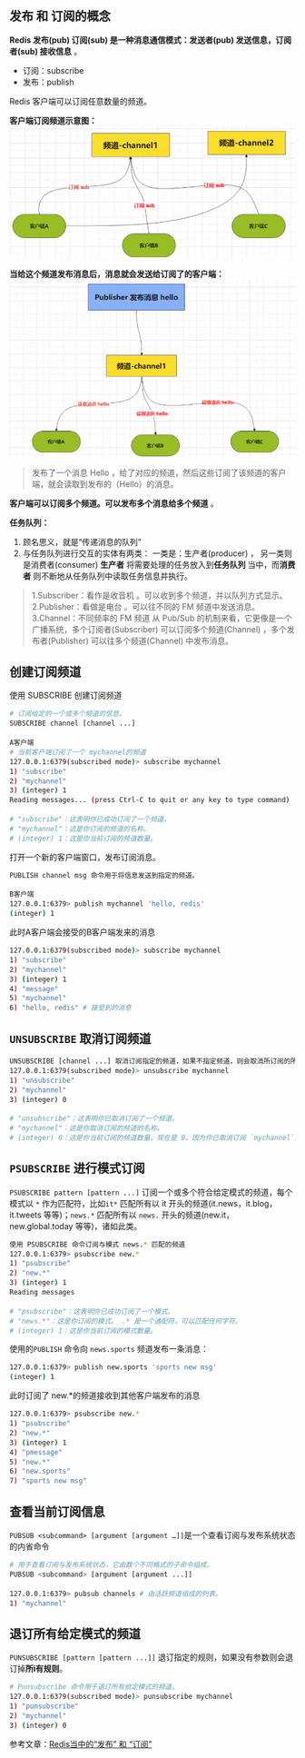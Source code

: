 ## 发布 和 订阅的概念
**Redis 发布(pub) 订阅(sub) 是一种消息通信模式：发送者(pub) 发送信息，订阅者(sub) 接收信息** 。

- 订阅：subscribe
- 发布：publish

Redis 客户端可以订阅任意数量的频道。

**客户端订阅频道示意图：**
![](./assets/re7.png)

**当给这个频道发布消息后，消息就会发送给订阅了的客户端：**
![](./assets/re8.png)

>发布了一个消息 Hello ，给了对应的频道，然后这些订阅了该频道的客户端，就会读取到发布的（Hello）的消息。

**客户端可以订阅多个频道。可以发布多个消息给多个频道** 。

**任务队列：**
1. 顾名思义，就是“传递消息的队列”
2. 与任务队列进行交互的实体有两类：
    一类是：生产者(producer) ，
    另一类则是消费者(consumer)
**生产者** 将需要处理的任务放入到**任务队列** 当中，而**消费者** 则不断地从任务队列中读取任务信息并执行。
>	1.Subscriber：看作是收音机 。可以收到多个频道，并以队列方式显示。
>	2.Publisher：看做是电台 。可以往不同的 FM 频道中发送消息。
>	3.Channel：不同频率的 FM 频道
>从 Pub/Sub 的机制来看，它更像是一个广播系统，多个订阅者(Subscriber) 可以订阅多个频道(Channel) ，多个发布者(Publisher) 可以往多个频道(Channel) 中发布消息。

## 创建订阅频道
使用 SUBSCRIBE 创建订阅频道

```sh
# 订阅给定的一个或多个频道的信息。
SUBSCRIBE channel [channel ...]

A客户端
# 当前客户端订阅了一个 mychannel的频道
127.0.0.1:6379(subscribed mode)> subscribe mychannel
1) "subscribe"
2) "mychannel"
3) (integer) 1
Reading messages... (press Ctrl-C to quit or any key to type command)

# "subscribe"：这表明你已成功订阅了一个频道。
# "mychannel"：这是你订阅的频道的名称。
# (integer) 1：这是你当前订阅的频道数量。
```

打开一个新的客户端窗口，发布订阅消息。
```sh
PUBLISH channel msg 命令用于将信息发送到指定的频道。

B客户端
127.0.0.1:6379> publish mychannel 'hello, redis'
(integer) 1
```
此时A客户端会接受的B客户端发来的消息
```sh
127.0.0.1:6379(subscribed mode)> subscribe mychannel
1) "subscribe"
2) "mychannel"
3) (integer) 1
4) "message"
5) "mychannel"
6) "hello, redis" # 接受到的消息
```

## `UNSUBSCRIBE` 取消订阅频道
```sh
UNSUBSCRIBE [channel ...] 取消订阅指定的频道，如果不指定频道，则会取消所订阅的所以频道
127.0.0.1:6379(subscribed mode)> unsubscribe mychannel
1) "unsubscribe"
2) "mychannel"
3) (integer) 0

# "unsubscribe"：这表明你已取消订阅了一个频道。
# "mychannel"：这是你取消订阅的频道的名称。
# (integer) 0：这是你当前订阅的频道数量。现在是 0，因为你已取消订阅 `mychannel`。
```

## `PSUBSCRIBE` 进行模式订阅
`PSUBSCRIBE pattern [pattern ...]` 订阅一个或多个符合给定模式的频道，每个模式以 `*` 作为匹配符，比如`it*` 匹配所有以 it 开头的频道(it.news，it.blog，it.tweets 等等)；`news.*` 匹配所有以 `news.` 开头的频道(new.it，new.global.today 等等)，诸如此类。
```sh
使用 PSUBSCRIBE 命令订阅与模式 news.* 匹配的频道
127.0.0.1:6379> psubscribe new.*
1) "psubscribe"
2) "new.*"
3) (integer) 1
Reading messages

# "psubscribe"：这表明你已成功订阅了一个模式。
# "news.*"：这是你订阅的模式。 .* 是一个通配符，可以匹配任何字符。
# (integer) 1：这是你当前订阅的模式数量。
```
使用的`PUBLISH` 命令向 `news.sports` 频道发布一条消息：
```sh
127.0.0.1:6379> publish new.sports 'sports new msg'
(integer) 1
```
此时订阅了 new.*的频道接收到其他客户端发布的消息
```sh
127.0.0.1:6379> psubscribe new.*
1) "psubscribe"
2) "new.*"
3) (integer) 1
4) "pmessage"
5) "new.*"
6) "new.sports"
7) "sports new msg"
```

## 查看当前订阅信息

`PUBSUB <subcommand> [argument [argument …]]`是一个查看订阅与发布系统状态的内省命令
```sh
# 用于查看订阅与发布系统状态，它由数个不同格式的子命令组成。
PUBSUB <subcommand> [argument [argument ...]]

127.0.0.1:6379> pubsub channels # 由活跃频道组成的列表。
1) "mychannel" 
```

## 退订所有给定模式的频道

 `PUNSUBSCRIBE [pattern [pattern ...]]` 退订指定的规则，如果没有参数则会退订掉**所i有规则**。
```sh
# Punsubscribe 命令用于退订所有给定模式的频道。
127.0.0.1:6379(subscribed mode)> punsubscribe mychannel
1) "punsubscribe"
2) "mychannel"
3) (integer) 0
```


参考文章：[Redis当中的“发布” 和 “订阅”](https://rainbowsea.blog.csdn.net/article/details/145403662)